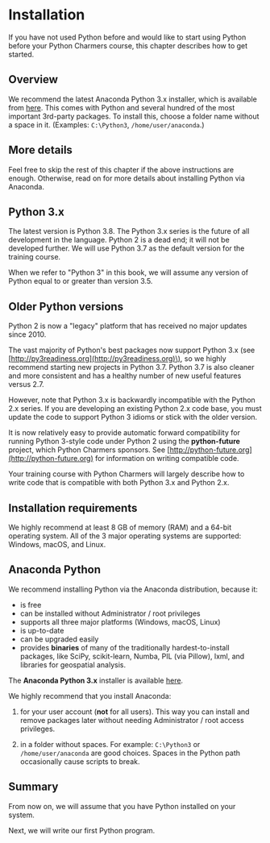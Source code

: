 # Installation

If you have not used Python before and would like to start using Python before your Python Charmers course, this chapter describes how to get started.

## Overview

We recommend the latest Anaconda Python 3.x installer, which is available from
[here](https://www.anaconda.com/distribution#download-section). This comes with
Python and several hundred of the most important 3rd-party packages. To install
this, choose a folder name without a space in it. \(Examples: `C:\Python3`,
`/home/user/anaconda`.\)

## More details

Feel free to skip the rest of this chapter if the above instructions are enough. Otherwise, read on for more details about installing Python via Anaconda.

## Python 3.x

The latest version is Python 3.8. The Python 3.x series is the future of all development in the language. Python 2 is a dead end; it will not be developed further. We will use Python 3.7 as the default version for the training course.

When we refer to "Python 3" in this book, we will assume any version of Python equal to or greater than version 3.5.

## Older Python versions

Python 2 is now a "legacy" platform that has received no major updates since 2010.

The vast majority of Python's best packages now support Python 3.x \(see [http://py3readiness.org](http://py3readiness.org)\), so we highly recommend starting new projects in Python 3.7. Python 3.7 is also cleaner and more consistent and has a healthy number of new useful features versus 2.7.

However, note that Python 3.x is backwardly incompatible with the Python 2.x series. If you are developing an existing Python 2.x code base, you must update the code to support Python 3 idioms or stick with the older version.

It is now relatively easy to provide automatic forward compatibility for running Python 3-style code under Python 2 using the **python-future** project, which Python Charmers sponsors. See [http://python-future.org](http://python-future.org) for information on writing compatible code.

Your training course with Python Charmers will largely describe how to write code that is compatible with both Python 3.x and Python 2.x.

## Installation requirements

We highly recommend at least 8 GB of memory \(RAM\) and a 64-bit operating system. All of the 3 major operating systems are supported: Windows, macOS, and Linux.

## Anaconda Python

We recommend installing Python via the Anaconda distribution, because it:

* is free
* can be installed without Administrator / root privileges
* supports all three major platforms \(Windows, macOS, Linux\)
* is up-to-date
* can be upgraded easily
* provides **binaries** of many of the traditionally hardest-to-install
  packages, like SciPy, scikit-learn, Numba, PIL \(via Pillow\), lxml, and
  libraries for geospatial analysis.

The **Anaconda Python 3.x** installer is available [here](https://www.anaconda.com/distribution#download-section).

We highly recommend that you install Anaconda:

1. for your user account \(**not** for all users\). This way you can install and remove packages later without needing Administrator / root access privileges.

2. in a folder without spaces. For example: `C:\Python3` or `/home/user/anaconda` are good choices. Spaces in the Python path occasionally cause scripts to break.

## Summary

From now on, we will assume that you have Python installed on your system.

Next, we will write our first Python program.

